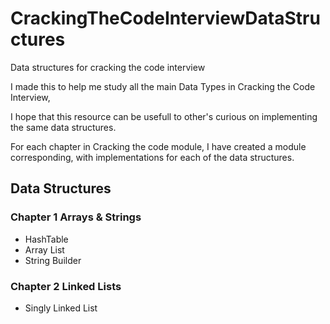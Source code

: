 # CrackingTheCodeInterviewDataStructures
Data structures for cracking the code interview

I made this to help me study all the main Data Types in Cracking the Code Interview,

I hope that this resource can be usefull to other's curious on implementing the same data structures.

For each chapter in Cracking the code module, I have created a module corresponding, with implementations for each of the data
structures.

## Data Structures

### Chapter 1 Arrays & Strings

- HashTable
- Array List
- String Builder

### Chapter 2 Linked Lists

- Singly Linked List

